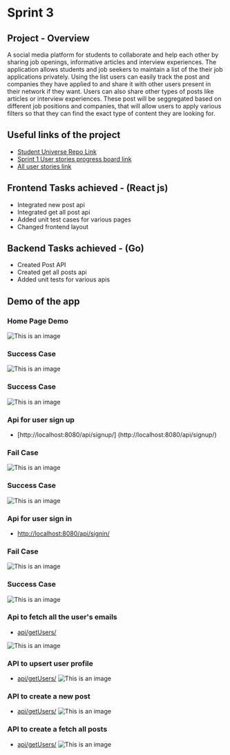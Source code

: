 # Sprint 3

## Project - Overview

A social media platform for students to collaborate and help each other by sharing job openings, informative articles and interview experiences. The application allows students and job seekers to maintain a list of the their job applications privately. Using the list users can easily track the post and companies they have applied to and share it with other users present in their network if they want. Users can also share other types of posts like articles or interview experiences. These post will be seggregated based on different job positions and companies, that will allow users to apply various filters so that they can find the exact type of content they are looking for.

## Useful links of the project
- [Student Universe Repo Link](https://github.com/garvitgupta97/CEN5035-Software-Engineering-Project/)
- [Sprint 1 User stories progress board link](https://github.com/garvitgupta97/CEN5035-Software-Engineering-Project/projects/2)
- [All user stories link](https://github.com/garvitgupta97/CEN5035-Software-Engineering-Project/issues)

## Frontend Tasks achieved - (React js)

- Integrated new post api
- Integrated get all post api
- Added unit test cases for various pages
- Changed frontend layout

## Backend Tasks achieved - (Go)
- Created Post API
- Created get all posts api 
- Added unit tests for various apis

## Demo of the app

### Home Page Demo

  ![This is an image](https://raw.githubusercontent.com/garvitgupta97/CEN5035-Software-Engineering-Project/main/Resources/HomePageDemo.png)


### Success Case

  ![This is an image](https://github.com/garvitgupta97/CEN5035-Software-Engineering-Project/blob/5f935876f1f276d8eea001294df14f5c4760e650/Resources/signup_successful.png)


### Success Case

  ![This is an image](https://github.com/garvitgupta97/CEN5035-Software-Engineering-Project/blob/5f935876f1f276d8eea001294df14f5c4760e650/Resources/signup_successful.png)




### Api for user sign up

- [http://localhost:8080/api/signup/] (http://localhost:8080/api/signup/)

### Fail Case

  ![This is an image](https://github.com/garvitgupta97/CEN5035-Software-Engineering-Project/blob/5f935876f1f276d8eea001294df14f5c4760e650/Resources/signin_fail.png)
  
### Success Case

  ![This is an image](https://github.com/garvitgupta97/CEN5035-Software-Engineering-Project/blob/5f935876f1f276d8eea001294df14f5c4760e650/Resources/signup_successful.png)
  
  
### Api for user sign in

- [http://localhost:8080/api/signin/](http://localhost:8080/api/signin/)

### Fail Case

  ![This is an image](https://github.com/garvitgupta97/CEN5035-Software-Engineering-Project/blob/main/Resources/signin_fail.png)
  
### Success Case

  ![This is an image](https://github.com/garvitgupta97/CEN5035-Software-Engineering-Project/blob/main/Resources/signin_successful.png)


### Api to fetch all the user's emails

- [api/getUsers/](api/getUsers/)

![This is an image](https://github.com/garvitgupta97/CEN5035-Software-Engineering-Project/blob/main/Resources/getUsers.png)

### API to upsert user profile
- [api/getUsers/](api/getUsers/)
![This is an image](https://github.com/garvitgupta97/CEN5035-Software-Engineering-Project/blob/main/Resources/updateProfile.png)

### API to create a new post
- [api/getUsers/](api/getUsers/)
![This is an image](https://github.com/garvitgupta97/CEN5035-Software-Engineering-Project/blob/main/Resources/createPost.png)


### API to create a fetch all posts
- [api/getUsers/](api/getUsers/)
![This is an image](https://github.com/garvitgupta97/CEN5035-Software-Engineering-Project/blob/main/Resources/allPosts.png)
